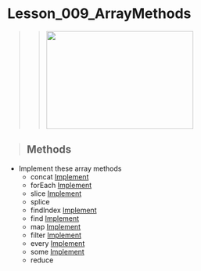 # Lesson_009_ArrayMethods

> > [<img src="https://www.js-tutorials.com/wp-content/uploads/2018/10/javascript_array_methods-1200x900.jpg" width="300" height="200" />](https://www.js-tutorials.com/wp-content/uploads/2018/10/javascript_array_methods-1200x900.jpg)

> ## Methods

- Implement these array methods
  - concat [Implement](./Concat.js)
  - forEach [Implement](./forEach.js)
  - slice [Implement](./slice.js)
  - splice
  - findIndex [Implement](./findIndex.js)
  - find [Implement](./find.js)
  - map [Implement](./map.js)
  - filter [Implement](./filter.js)
  - every [Implement](./every.js)
  - some [Implement](./some.js)
  - reduce
